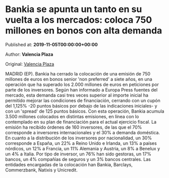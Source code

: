
# Bankia se apunta un tanto en su vuelta a los mercados: coloca 750 millones en bonos con alta demanda

Published at: **2019-11-05T00:00:00+00:00**

Author: **Valencia Plaza**

Original: [Valencia Plaza](https://valenciaplaza.com/bankia-se-apunta-un-tanto-en-su-vuelta-a-los-mercados-coloca-750-millones-en-bonos-con-alta-demanda)

MADRID (EP). Bankia ha cerrado la colocación de una emisión de 750 millones de euros en bonos senior 'non preferred' a siete años, en una operación que ha superado los 2.000 millones de euros en peticiones por parte de los inversores.
Según han informado a Europa Press fuentes del mercado, esta demanda casi tres veces superior al importe inicial ha permitido mejorar las condiciones de financiación, cerrando con un cupón del 1,125% -20 puntos básicos por debajo de las indicaciones iniciales- y con un 'spread' de 125 puntos básicos. Con esta operación, Bankia acumula 3.500 millones colocados en distintas emisiones, en línea con lo contemplado en su plan de financiación para el actual ejercicio fiscal.
La emisión ha recibido órdenes de 160 inversores, de las que el 70% corresponde a inversores internacionales y el 30% a demanda doméstica. En cuanto a la distribución de los inversores por nacionalidad, un 30% corresponde a España, un 22% a Reino Unido e Irlanda, un 13% a países nórdicos, un 12% a Francia, un 11% Alemania y Austria, un 8% a Benelux y un 4% a Italia.
Por tipo de inversor, un 76% han sido gestoras, un 17% bancos, un 4% compañías de seguros y un 3% bancos centrales. Las entidades encargadas de la colocación han Bankia, Barclays, Commerzbank, Natixis y Unicredit.

